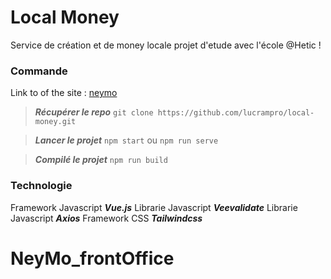 
# Local Money

Service de création et de money locale projet d'etude avec l'école @Hetic !
 
### Commande

Link to of the site : [neymo](https://neymo.benjaminadida.fr/)

>  ***Récupérer le repo***  `git clone https://github.com/lucrampro/local-money.git`

>  ***Lancer le projet***  `npm start` ou `npm run serve`

>  ***Compilé le projet***  `npm run build`

### Technologie
Framework Javascript ***Vue.js***
Librarie Javascript ***Veevalidate***
Librarie Javascript ***Axios***
Framework CSS ***Tailwindcss***
# NeyMo_frontOffice
